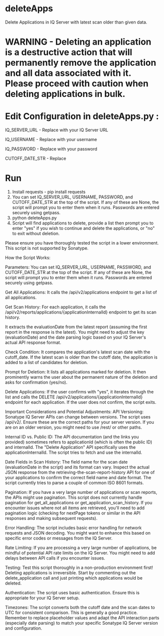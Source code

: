 # deleteApps
Delete Applications in IQ Server with latest scan older than given data.

# WARNING - Deleting an application is a destructive action that will permanently remove the application and all data associated with it. Please proceed with caution when deleting applications in bulk. 

# Edit Configuration in deleteApps.py :
IQ_SERVER_URL - Replace with your IQ Server URL

IQ_USERNAME - Replace with your username

IQ_PASSWORD - Replace with your password

CUTOFF_DATE_STR - Replace 

# Run
1. Install requests - pip install requests
2. You can set IQ_SERVER_URL, USERNAME, PASSWORD, and CUTOFF_DATE_STR at the top of the script. If any of these are None, the script will prompt you to enter them when it runs. Passwords are entered securely using getpass.
3. python deleteApps.py
4. Script will find applications to delete, provide a list then prompt you to enter "yes" if you wish to continue and delete the applications, or "no" to exit without deletion.

Please ensure you have thoroughly tested the script in a lower environment. This script is not supported by Sonatype. 


How the Script Works:

Parameters:
You can set IQ_SERVER_URL, USERNAME, PASSWORD, and CUTOFF_DATE_STR at the top of the script.
If any of these are None, the script will prompt you to enter them when it runs. Passwords are entered securely using getpass.

Get All Applications:
It calls the /api/v2/applications endpoint to get a list of all applications.

Get Scan History:
For each application, it calls the /api/v2/reports/applications/{applicationInternalId} endpoint to get its scan history.

It extracts the evaluationDate from the latest report (assuming the first report in the response is the latest). You might need to adjust the key (evaluationDate) and the date parsing logic based on your IQ Server's actual API response format.

Check Condition:
It compares the application's latest scan date with the cutoff_date.
If the latest scan is older than the cutoff date, the application is added to a list of candidates for deletion.

Prompt for Deletion:
It lists all applications marked for deletion.
It then prominently warns the user about the permanent nature of the deletion and asks for confirmation (yes/no).

Delete Applications:
If the user confirms with "yes", it iterates through the list and calls the DELETE /api/v2/applications/{applicationInternalId} endpoint for each application.
If the user does not confirm, the script exits.

Important Considerations and Potential Adjustments:
API Versioning: Sonatype IQ Server APIs can change between versions. The script uses /api/v2/. Ensure these are the correct paths for your server version. If you are on an older version, you might need to use /rest/ or other paths.

Internal ID vs. Public ID: The API documentation (and the links you provided) sometimes refers to applicationId (which is often the public ID) and internalId. The "Delete Application" API specifically uses the applicationInternalId. The script tries to fetch and use the internalId.

Date Fields in Scan History: The field name for the scan date (evaluationDate in the script) and its format can vary. Inspect the actual JSON response from the retrieving-the-scan-report-history API for one of your applications to confirm the correct field name and date format. The script currently tries to parse a couple of common ISO 8601 formats.

Pagination: If you have a very large number of applications or scan reports, the APIs might use pagination. This script does not currently handle pagination for get_all_applications or get_application_scan_history. If you encounter issues where not all items are retrieved, you'll need to add pagination logic (checking for nextPage tokens or similar in the API responses and making subsequent requests).

Error Handling: The script includes basic error handling for network requests and JSON decoding. You might want to enhance this based on specific error codes or messages from the IQ Server.

Rate Limiting: If you are processing a very large number of applications, be mindful of potential API rate limits on the IQ Server. You might need to add delays between API calls if you encounter issues.

Testing: Test this script thoroughly in a non-production environment first! Deleting applications is irreversible. Start by commenting out the delete_application call and just printing which applications would be deleted.

Authentication: The script uses basic authentication. Ensure this is appropriate for your IQ Server setup.

Timezones: The script converts both the cutoff date and the scan dates to UTC for consistent comparison. This is generally a good practice.
Remember to replace placeholder values and adapt the API interaction parts (especially date parsing) to match your specific Sonatype IQ Server version and configuration.







